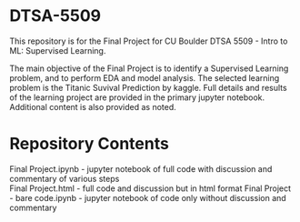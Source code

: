 # DTSA-5509  
This repository is for the Final Project for CU Boulder DTSA 5509 - Intro to ML: Supervised Learning.  

The main objective of the Final Project is to identify a Supervised Learning problem, and to perform EDA and model analysis.  The selected learning problem is the Titanic Suvival Prediction by kaggle.  Full details and results of the learning project are provided in the primary jupyter notebook.  Additional content is also provided as noted.  
# Repository Contents  
Final Project.ipynb - jupyter notebook of full code with discussion and commentary of various steps  
Final Project.html - full code and discussion but in html format
Final Project - bare code.ipynb  - jupyter notebook of code only without discussion and commentary
